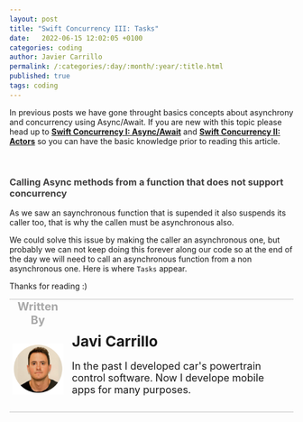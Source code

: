 ```yaml
---
layout: post
title: "Swift Concurrency III: Tasks"
date:   2022-06-15 12:02:05 +0100
categories: coding
author: Javier Carrillo
permalink: /:categories/:day/:month/:year/:title.html
published: true
tags: coding
---
```

In previous posts we have gone throught basics concepts about asynchrony and concurrency using Async/Await. If you are new with this topic please head up to <a href="https://www.javiercarrilloblog.com/coding/15/04/2022/SwiftAsyncAwait.html">**Swift Concurrency I: Async/Await**</a> and <a href="https://www.javiercarrilloblog.com/coding/15/06/2022/SwiftActors.html">**Swift Concurrency II: Actors**</a> so you can have the basic knowledge prior to reading this article.

<br>
<h3 style="color: #403F3F">Calling Async methods from a function that does not support concurrency</h3>
As we saw an saynchronous function that is supended it also suspends its caller too, that is why the callen must be asynchronous also. 

We could solve this issue by making the caller an asynchronous one, but probably we can not keep doing this forever along our code so at the end of the day we will need to call an asynchronous function from a non asynchronous one. Here is where `Tasks` appear.



Thanks for reading :)

<table style="width: 100%; overflow: scroll; border-right: 0px solid gray; border-left: 0px solid gray">
    <tr style="border-right: 0px solid gray; border-left: 0px solid gray">
        <td style="width: 20%; border-top: 2px solid #DDDDDD; border-left: 0px solid gray; border-right: 0px solid gray; border-bottom: 0px solid gray; text-align: center; vertical-align: center; padding: 0px">
            <p style="color: #A8A8A8; font-size: 20px; margin: 0px 0px"><b>Written By</b></p>
        </td>
        <td style="border-top: 2px solid #DDDDDD; border-left: 0px solid gray; border-right: 0px solid gray; border-bottom: 0px solid gray; text-align: center; vertical-align: center; padding: 0px">
            <p style="color: #A8A8A8; font-size: 20px"><b></b></p>
        </td>
    </tr>
    <tr style="border-right: 0px solid gray; border-left: 0px solid gray">
        <td style="border-top: 0px solid gray; border-left: 0px solid gray; border-right: 0px solid gray; border-bottom: 2px solid #DDDDDD; color: gray; font-size: 20px; background-color: #FDFDFD; text-align: center; vertical-align: center; horizontal-align: center; padding: 5px">
        <img style="display: block; margin-left: auto; margin-right: auto; width: 100%; object-fit: contain" src="/assets/img/yo.png">
        </td>
        <td style="border-top: 0px solid gray; border-left: 0px solid gray; border-right: 0px solid gray; border-bottom: 2px solid #DDDDDD; background-color: #FDFDFD; text-align: left; vertical-align: center; padding: 10px">
            <p style="font-size: 26px; margin: 0px 0px"><b>Javi Carrillo</b></p>
            <p style="font-size: 18px">In the past I developed car's powertrain control software. Now I develope mobile apps for many purposes.</p>
        </td>
    </tr>
</table>





